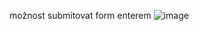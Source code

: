 možnost submitovat form enterem
![image](https://user-images.githubusercontent.com/93346591/148936233-e97d01a7-40db-4e94-b12a-7e5c8207078e.png)

